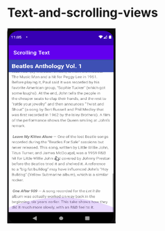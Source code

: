 # Text-and-scrolling-views
<img src = "Screenshot/ScrollingText.gif" width = "250" height = "450"> 
